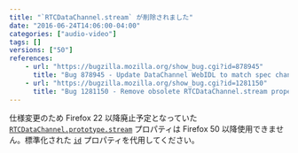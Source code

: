 ```yaml
---
title: "`RTCDataChannel.stream` が削除されました"
date: "2016-06-24T14:06:00-04:00"
categories: ["audio-video"]
tags: []
versions: ["50"]
references:
    - url: "https://bugzilla.mozilla.org/show_bug.cgi?id=878945"
      title: "Bug 878945 - Update DataChannel WebIDL to match spec changes (renaming dictionary values)"
    - url: "https://bugzilla.mozilla.org/show_bug.cgi?id=1281150"
      title: "Bug 1281150 - Remove obsolete RTCDataChannel.stream property"
---
```

仕様変更のため Firefox 22 以降廃止予定となっていた [`RTCDataChannel.prototype.stream`](https://developer.mozilla.org/docs/Web/API/RTCDataChannel/stream) プロパティは Firefox 50 以降使用できません。標準化された [`id`](https://developer.mozilla.org/docs/Web/API/RTCDataChannel/id) プロパティを代用してください。
